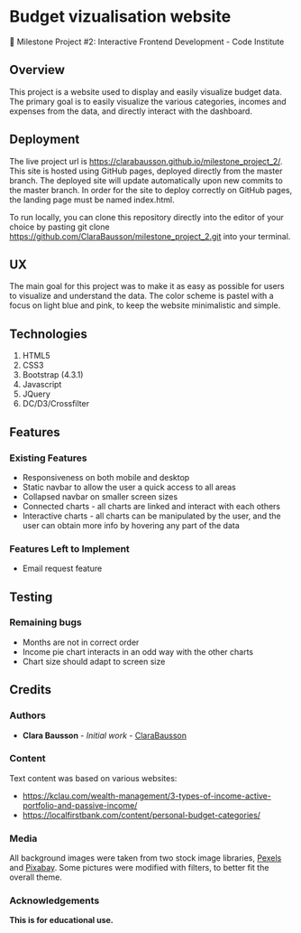 # Budget vizualisation website
🔸 Milestone Project #2: Interactive Frontend Development - Code Institute

## Overview
This project is a website used to display and easily visualize budget data. The primary goal is to easily visualize the various categories, incomes and expenses from the data, and directly interact with the dashboard.

## Deployment
The live project url is https://clarabausson.github.io/milestone_project_2/. 
This site is hosted using GitHub pages, deployed directly from the master branch. The deployed site will update automatically upon new commits to the master branch. In order for the site to deploy correctly on GitHub pages, the landing page must be named index.html.

To run locally, you can clone this repository directly into the editor of your choice by pasting git clone https://github.com/ClaraBausson/milestone_project_2.git into your terminal.

## UX
The main goal for this project was to make it as easy as possible for users to visualize and understand the data. The color scheme is pastel with a focus on light blue and pink, to keep the website minimalistic and simple.


## Technologies
1. HTML5
2. CSS3
3. Bootstrap (4.3.1)
4. Javascript
5. JQuery
6. DC/D3/Crossfilter


## Features

### Existing Features
* Responsiveness on both mobile and desktop
* Static navbar to allow the user a quick access to all areas
* Collapsed navbar on smaller screen sizes
* Connected charts - all charts are linked and interact with each others
* Interactive charts - all charts can be manipulated by the user, and the user can obtain more info by hovering any part of the data

### Features Left to Implement
* Email request feature


## Testing

### Remaining bugs
* Months are not in correct order
* Income pie chart interacts in an odd way with the other charts
* Chart size should adapt to screen size

## Credits

### Authors

* **Clara Bausson** - *Initial work* - [ClaraBausson](https://github.com/ClaraBausson)

### Content
Text content was based on various websites:
* https://kclau.com/wealth-management/3-types-of-income-active-portfolio-and-passive-income/
* https://localfirstbank.com/content/personal-budget-categories/


### Media
All background images were taken from two stock image libraries, [Pexels](https://www.pexels.com/) and [Pixabay](https://pixabay.com/). Some pictures were modified with filters, to better fit the overall theme.

### Acknowledgements

**This is for educational use.** 